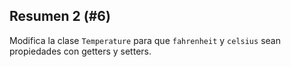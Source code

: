 ## Resumen 2 (#6)

Modifica la clase `Temperature` para que `fahrenheit` y `celsius` sean propiedades con getters y setters.